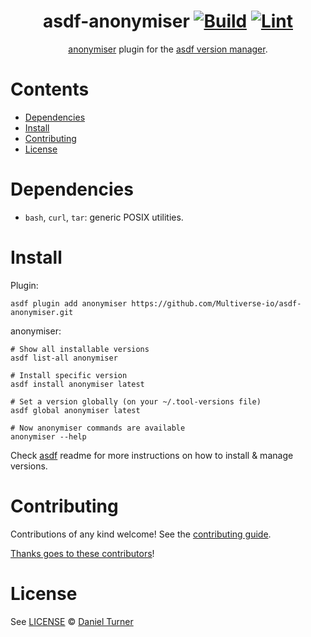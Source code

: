 <div align="center">

# asdf-anonymiser [![Build](https://github.com/danturn/asdf-anonymiser/actions/workflows/build.yml/badge.svg)](https://github.com/danturn/asdf-anonymiser/actions/workflows/build.yml) [![Lint](https://github.com/danturn/asdf-anonymiser/actions/workflows/lint.yml/badge.svg)](https://github.com/danturn/asdf-anonymiser/actions/workflows/lint.yml)


[anonymiser](https://github.com/Multiverse-io/anonymiser) plugin for the [asdf version manager](https://asdf-vm.com).

</div>

# Contents

- [Dependencies](#dependencies)
- [Install](#install)
- [Contributing](#contributing)
- [License](#license)

# Dependencies

- `bash`, `curl`, `tar`: generic POSIX utilities.

# Install

Plugin:

```shell
asdf plugin add anonymiser https://github.com/Multiverse-io/asdf-anonymiser.git
```

anonymiser:

```shell
# Show all installable versions
asdf list-all anonymiser

# Install specific version
asdf install anonymiser latest

# Set a version globally (on your ~/.tool-versions file)
asdf global anonymiser latest

# Now anonymiser commands are available
anonymiser --help
```

Check [asdf](https://github.com/asdf-vm/asdf) readme for more instructions on how to
install & manage versions.

# Contributing

Contributions of any kind welcome! See the [contributing guide](contributing.md).

[Thanks goes to these contributors](https://github.com/Multiverse-io/asdf-anonymiser/graphs/contributors)!

# License

See [LICENSE](LICENSE) © [Daniel Turner](https://github.com/Multiverse-io/)

